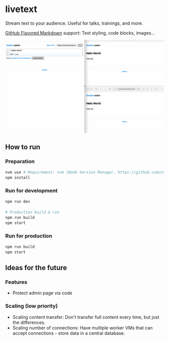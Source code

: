 # livetext

Stream text to your audience. Useful for talks, trainings, and more.

[GitHub Flavored Markdown](https://guides.github.com/features/mastering-markdown/) support: Text styling, code blocks, images...

![livetext demo video](https://github.com/markusdosch/livetext/raw/master/assets/livetext.gif)

## How to run

### Preparation

```bash
nvm use # Requirement: nvm (Node Version Manager, https://github.com/nvm-sh/nvm)
npm install
```

### Run for development

```bash
npm run dev

# Production build & run
npm run build
npm start
```

### Run for production

```bash
npm run build
npm start
```

## Ideas for the future

### Features

- Protect admin page via code

### Scaling (low priority)

- Scaling content transfer: Don't transfer full content every time, but just the differences.
- Scaling number of connections: Have multiple worker VMs that can accept connections - store data in a central database.
